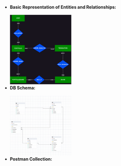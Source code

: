 <ul>
  <li>
    <strong>Basic Representation of Entities and Relationships:</strong>
    <br>
    <br>
    <img src="/BasicErDiagram.png" width="200">
  </li>
  <li>
    <strong>DB Schema:</strong>
    <br>
    <br>
    <img src="/DB Schema.png" width="200">
  </li>
    <li>
    <strong>Postman Collection:</strong>
    <br>
    <br>
     <a href="/postman_collection.json" download>
  </li>
  
</ul>
